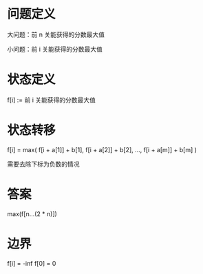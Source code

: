 # 问题定义

大问题：前 n 关能获得的分数最大值

小问题：前 i 关能获得的分数最大值

# 状态定义

f[i] := 前 i 关能获得的分数最大值

# 状态转移

f[i] = max(
  f[i + a[1]] + b[1],
  f[i + a[2]] + b[2],
  ...,
  f[i + a[m]] + b[m]
)

需要去除下标为负数的情况

# 答案

max(f[n...(2 * n)])

# 边界

f[i] = -inf
f[0] = 0
